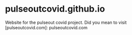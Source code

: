 # pulseoutcovid.github.io
Website for the pulseout covid project. 
Did you mean to visit [pulseoutcovid.com]: pulseoutcovid.com
